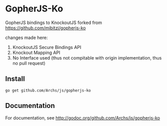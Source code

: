 # GopherJS-Ko
GopherJS bindings to KnockoutJS forked from https://github.com/mibitzi/gopherjs-ko 

changes made here:

1. KnockoutJS Secure Bindings API
2. Knockout Mapping API
3. No Interface used (thus not compitable with origin implementation, thus no pull request)

## Install
`go get github.com/Archs/js/gopherjs-ko`

## Documentation
For documentation, see http://godoc.org/github.com/Archs/js/gopherjs-ko
